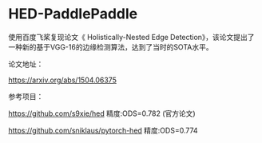 # HED-PaddlePaddle
使用百度飞桨复现论文《 Holistically-Nested Edge Detection》，该论文提出了一种新的基于VGG-16的边缘检测算法，达到了当时的SOTA水平。

论文地址：

https://arxiv.org/abs/1504.06375

参考项目：

https://github.com/s9xie/hed 精度:ODS=0.782 (官方论文)

https://github.com/sniklaus/pytorch-hed 精度:ODS=0.774
